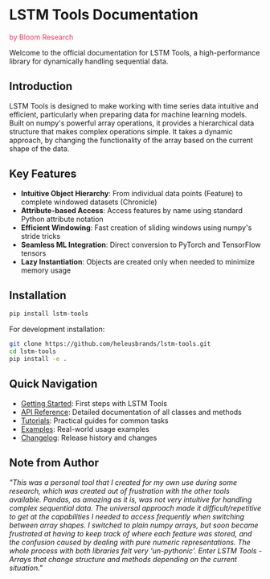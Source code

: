 # LSTM Tools Documentation
<span style="color:#E83A6B;"> by Bloom Research </span>

Welcome to the official documentation for LSTM Tools, a high-performance library for dynamically handling sequential data.

## Introduction

LSTM Tools is designed to make working with time series data intuitive and efficient, particularly when preparing data for machine learning models. Built on numpy's powerful array operations, it provides a hierarchical data structure that makes complex operations simple. It takes a dynamic approach, by changing the functionality of the array based on the current shape of the data.

## Key Features

- **Intuitive Object Hierarchy**: From individual data points (Feature) to complete windowed datasets (Chronicle)
- **Attribute-based Access**: Access features by name using standard Python attribute notation
- **Efficient Windowing**: Fast creation of sliding windows using numpy's stride tricks
- **Seamless ML Integration**: Direct conversion to PyTorch and TensorFlow tensors
- **Lazy Instantiation**: Objects are created only when needed to minimize memory usage

## Installation

```bash
pip install lstm-tools
```

For development installation:

```bash
git clone https://github.com/heleusbrands/lstm-tools.git
cd lstm-tools
pip install -e .
```

## Quick Navigation

- [Getting Started](tutorials/getting_started.md): First steps with LSTM Tools
- [API Reference](api/index.md): Detailed documentation of all classes and methods
- [Tutorials](tutorials/index.md): Practical guides for common tasks
- [Examples](examples/index.md): Real-world usage examples
- [Changelog](changelog.md): Release history and changes

## Note from Author

*"This was a personal tool that I created for my own use during some research, which was created out of frustration with the other tools available. Pandas, as amazing as it is, was not very intuitive for handling complex sequential data. The universal approach made it difficult/repetitive to get at the capabilities I needed to access frequently when switching between array shapes. I switched to plain numpy arrays, but soon became frustrated at having to keep track of where each feature was stored, and the confusion caused by dealing with pure numeric representations. The whole process with both libraries felt very 'un-pythonic'. Enter LSTM Tools - Arrays that change structure and methods depending on the current situation."* 